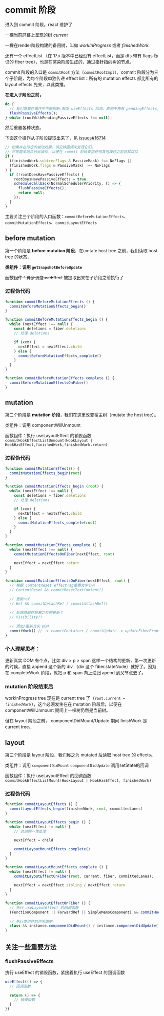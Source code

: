 # commit 阶段

进入到 commit 阶段，react 维护了

一棵当前屏幕上呈现的树 *current*

一棵在render阶段构建的备用树，叫做 *workInProgress* 或者 *finishedWork*

还有一个 effectList （在 17.x 版本中已经没有 effectList，而是 dfs 带有 flags 标识的 fiber tree），也是在渲染阶段生成的，通过指针指向树的节点。





commit 阶段的入口是 `commitRoot` 方法（`commitRootImpl`），commit 阶段分为三个子阶段，为每个阶段单独传递 effect list：所有的 mutation effects 都比所有的 layout effects 先来，以此类推。



**在进入子阶段之前，**

```js
do {
  // 我们需要在循环中不断刷新,触发 useEffects 回调，直到不再有 pendingEffects, 因为在回调中可能又会更新状态
  flushPassiveEffects();
} while (rootWithPendingPassiveEffects !== null);
```

然后重置各种状态。

下面这个操作从子阶段提取出来了，见 [issues#16714](https://github.com/facebook/react/pull/16714)

```js
// 如果存在待定的被动效果，请安排回调来处理它们。
// 尽可能早地执行此操作，以便在 commit 阶段安排任何其他操作之前将其排队
if (
  (finishedWork.subtreeFlags & PassiveMask) !== NoFlags ||
  (finishedWork.flags & PassiveMask) !== NoFlags
) {
  if (!rootDoesHavePassiveEffects) {
    rootDoesHavePassiveEffects = true;
    scheduleCallback(NormalSchedulerPriority, () => {
      flushPassiveEffects();
      return null;
    });
  }
}
```



主要关注三个阶段的入口函数：`commitBeforeMutationEffects`、`commitMutationEffects`、`commitLayoutEffects`

## before mutation

第一个阶段是 **before mutation 阶段**，在umtate host tree 之前，我们读取 host tree 的状态，

**类组件：调用 `getSnapshotBeforeUpdate`** 

~~函数组件：异步调度useEffect~~ 被提取出来在子阶段之前执行了

### 过程伪代码

```js
function commitBeforeMutationEffects () {
  commitBeforeMutationEffects_begin()
}

function commitBeforeMutationEffects_begin () {
  while (nextEffect !== null) {
    const deletions = fiber.deletions
    // 处理 deletions

    if (xxx) {
      nextEffect = nextEffect.child
    } else {
      commitBeforeMutationEffects_complete()
    }
  }
}

function commitBeforeMutationEffects_complete () {
  commitBeforeMutationEffectsOnFiber()
}
```

## mutation

第二个阶段是 **mutation 阶段**，我们在这里改变宿主树（mutate the host tree）。

类组件：调用 componentWillUnmount

函数组件：执行 useLayoutEffect 的销毁函数 `commitHookEffectListUnmount(HookLayout | HookHasEffect,finishedWork,finishedWork.return)`

### 过程伪代码

```js
function commitMutationEffects() {
  commitMutationEffects_begin(root)
}

function commitMutationEffects_begin (root) {
  while (nextEffect !== null) {
    const deletions = fiber.deletions
    // 处理 deletions

    if (xxx) {
      nextEffect = nextEffect.child
    } else {
      commitMutationEffects_complete(root)
    }
  }
}

function commitMutationEffects_complete () {
  while (nextEffect !== null) {
    commitMutationEffectsOnFiber(nextEffect, root)

    nextEffect = nextEffect.return
  }
}

function commitMutationEffectsOnFiber(nextEffect, root) {
  // 根据 ContentReset effectTag重置文字节点
  // ContentReset && commitResetTextContent()
  
  // 更新ref
  // Ref && commitDetachRef / commitAttachRef()
  
  // 处理隐藏在屏幕之外的更新？
  // Visibility??
  
  // 添加/更新真实 DOM
  commitWork() // -> commitContainer / commitUpdate -> updateFiberProps、updateProperties
}
```



### 个人理解思考：

更新真实 DOM 有个点，比如 div > p > span 这样一个结构的更新，第一次更新的时候，直接 append 这个新的 div （div 这个 fiber.stateNode）就好了。因为在 completeWork 阶段，就把 p 和 span 向上递归 apend 到父节点去了。



### mutation 阶段结束后

workInProgress tree 现在是 current tree 了（`root.current = finishedWork`），这个必须发生在在 mutation 阶段后，以便在componentWillUnmount 期间上一棵树仍然是当前树。

但在 layout 阶段之前， componentDidMount/Update 期间 finishWork 是 current tree。

## layout

第三个阶段是 layout 阶段，我们称之为 mutated 后读取 host tree 的 effects。

类组件：调用 `componentDidMount` `componentDidUpdate` 调用setState的回调

函数组件：执行 useLayoutEffect 的回调函数 `commitHookEffectListMount(HookLayout | HookHasEffect, finishedWork)`

### 过程伪代码

```js
function commitLayoutEffects () {
  commitLayoutEffects_begin(finishedWork, root, committedLanes)
}

function commitLayoutEffects_begin () {
  while (nextEffect != null) {    
    // 其他的一堆处理
    
    nextEffect = child

    commitLayoutMountEffects_complete()
  }
}

function commitLayoutMountEffects_complete () {
  while (nextEffect != null) {    
    commitLayoutEffectOnFiber(root, current, fiber, committedLanes);
    
    nextEffect = nextEffect.sibling / nextEffect.return
  }
}

function commitLayoutEffectOnFiber () {
  // 执行 useLayoutEffect 的回调函数
  (FunctionComponent || ForwardRef || SimpleMemoComponent) && commitHookEffectListMount()
  
  // 执行类组件的声明周期
  class && instance.componentDidMount() / instance.componentDidUpdate();
}
```





## 关注一些重要方法

### flushPassiveEffects

执行 useEffect 的销毁函数，紧接着执行 useEffect 的回调函数

```js
useEffect(() => {
  // 回调函数
  
  return () => {
    // 销毁函数
  }
})
```